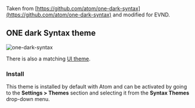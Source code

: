 Taken from [https://github.com/atom/one-dark-syntax](https://github.com/atom/one-dark-syntax) and modified for EVND.

## ONE dark Syntax theme

![one-dark-syntax](https://cloud.githubusercontent.com/assets/378023/6182189/1621e0f8-b382-11e4-9a3d-9c74f4869096.png)

There is also a matching [UI theme](https://atom.io/themes/one-dark-ui).

### Install

This theme is installed by default with Atom and can be activated by going to the __Settings > Themes__ section and selecting it from the __Syntax Themes__ drop-down menu.


